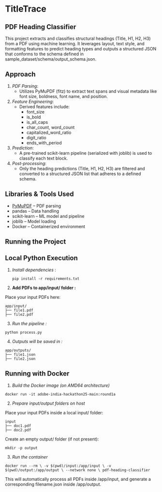 # TitleTrace
## PDF Heading Classifier

This project extracts and classifies structural headings (Title, H1, H2, H3) from a PDF using machine learning. It leverages layout, text style, and formatting features to predict heading types and outputs a structured JSON that conforms to the schema defined in sample_dataset/schema/output_schema.json.


##  Approach

1. *PDF Parsing*:
    - Utilizes PyMuPDF (fitz) to extract text spans and visual metadata like font size, boldness, font name, and position.
2. *Feature Engineering*:
    - Derived features include:
        - font_size
        - is_bold
        - is_all_caps
        - char_count, word_count
        - capitalized_word_ratio
        - digit_ratio
        - ends_with_period
3. *Prediction*:
    - A pre-trained scikit-learn pipeline (serialized with joblib) is used to classify each text block.
4. *Post-processing*:
    - Only the heading predictions (Title, H1, H2, H3) are filtered and converted to a structured JSON list that adheres to a defined schema.



##  Libraries & Tools Used

- [PyMuPDF](https://pymupdf.readthedocs.io/) – PDF parsing
- pandas – Data handling
- scikit-learn – ML model and pipeline
- joblib – Model loading
- Docker – Containerized environment



##  Running the Project

##  Local Python Execution

1. *Install dependencies* :
    
    ```
    pip install -r requirements.txt
    ```
    
2. **Add PDFs to app/input/ folder :** 

Place your input PDFs here:


```
app/input/
├── file1.pdf
├── file2.pdf
```

3. *Run the pipeline :*

```
python process.py
```

4. *Outputs will be saved in :*

```
app/outputs/
├── file1.json
├── file2.json
```

##  Running with Docker

1. *Build the Docker image (on AMD64 architecture)*

```
docker run -it adobe-india-hackathon25-main:round1a
```

2. *Prepare input/output folders on host*

Place your input PDFs inside a local input/ folder:

```
input
├── doc1.pdf
├── doc2.pdf
```

Create an empty output/ folder (if not present):

```
mkdir -p output
```


3. *Run the container*

```
docker run --rm \ -v $(pwd)/input:/app/input \ -v $(pwd)/output:/app/output \ --network none \ pdf-heading-classifier
```

This will automatically process all PDFs inside /app/input, and generate a corresponding filename.json inside /app/output.